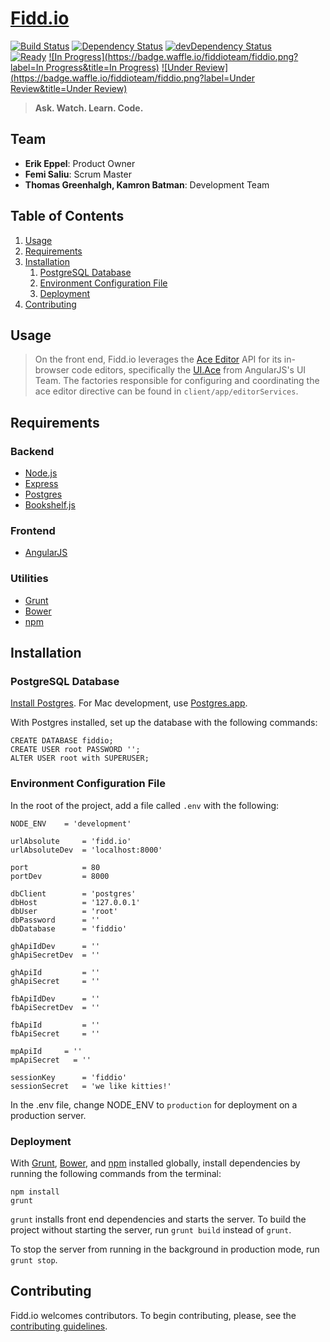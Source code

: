# [Fidd.io](http://fidd.io)
[![Build Status](https://travis-ci.org/fiddioteam/fiddio.svg?branch=master)](https://travis-ci.org/fiddioteam/fiddio)
[![Dependency Status](https://david-dm.org/fiddioteam/fiddio/master.svg)](https://david-dm.org/fiddioteam/fiddio)
[![devDependency Status](https://david-dm.org/fiddioteam/fiddio/master/dev-status.svg)](https://david-dm.org/fiddioteam/fiddio#info=devDependencies)<br>
[![Ready](https://badge.waffle.io/fiddioteam/fiddio.png?label=ready&title=Ready)](https://waffle.io/fiddioteam/fiddio)
[![In Progress](https://badge.waffle.io/fiddioteam/fiddio.png?label=In Progress&title=In Progress)](https://waffle.io/fiddioteam/fiddio)
[![Under Review](https://badge.waffle.io/fiddioteam/fiddio.png?label=Under Review&title=Under Review)](https://waffle.io/fiddioteam/fiddio)

> __Ask. Watch. Learn. Code.__

## Team

- __Erik Eppel__: Product Owner
- __Femi Saliu__: Scrum Master
- __Thomas Greenhalgh, Kamron Batman__: Development Team

## Table of Contents

1. [Usage](#usage)
1. [Requirements](#requirements)
1. [Installation](#Installation)
    1. [PostgreSQL Database](#postgresql-database)
    1. [Environment Configuration File](#environment-configuration-file)
    1. [Deployment](#deployment)
1. [Contributing](#contributing)

## Usage

> On the front end, Fidd.io leverages the [Ace Editor](http://ace.c9.io/#nav=about) API for its in-browser code editors, specifically the [UI.Ace](http://angular-ui.github.io/ui-ace/) from AngularJS's UI Team. The factories responsible for configuring and coordinating the ace editor directive can be found in `client/app/editorServices`.

## Requirements

### Backend
- [Node.js](https://nodejs.org/)
- [Express](http://expressjs.com/)
- [Postgres](http://www.postgresql.org/)
- [Bookshelf.js](http://bookshelfjs.org/)

### Frontend
- [AngularJS](https://angularjs.org/)

### Utilities
- [Grunt](http://gruntjs.com/)
- [Bower](http://bower.io/)
- [npm](https://www.npmjs.com/)

## Installation

### PostgreSQL Database

[Install Postgres](https://wiki.postgresql.org/wiki/Detailed_installation_guides). For Mac development, use [Postgres.app](http://postgresapp.com/).

With Postgres installed, set up the database with the following commands:
```
CREATE DATABASE fiddio;
CREATE USER root PASSWORD '';
ALTER USER root with SUPERUSER;
```

### Environment Configuration File

In the root of the project, add a file called `.env` with the following:
```
NODE_ENV    = 'development'

urlAbsolute     = 'fidd.io'
urlAbsoluteDev  = 'localhost:8000'

port            = 80
portDev         = 8000

dbClient        = 'postgres'
dbHost          = '127.0.0.1'
dbUser          = 'root'
dbPassword      = ''
dbDatabase      = 'fiddio'

ghApiIdDev      = ''
ghApiSecretDev  = ''

ghApiId         = ''
ghApiSecret     = ''

fbApiIdDev      = ''
fbApiSecretDev  = ''

fbApiId         = ''
fbApiSecret     = ''

mpApiId     = ''
mpApiSecret   = ''

sessionKey      = 'fiddio'
sessionSecret   = 'we like kitties!'
```

In the .env file, change NODE_ENV to `production` for deployment on a production server.

### Deployment

With [Grunt](http://gruntjs.com/getting-started), [Bower](http://bower.io/), and [npm](https://www.npmjs.com/#getting-started) installed globally, install dependencies by running the following commands from the terminal:
```
npm install
grunt
```

`grunt` installs front end dependencies and starts the server. To build the project without starting the server, run `grunt build` instead of `grunt`.

To stop the server from running in the background in production mode, run `grunt stop`.

## Contributing

Fidd.io welcomes contributors. To begin contributing, please, see the [contributing guidelines](CONTRIBUTING.md).
